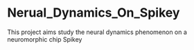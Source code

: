 # Nerual_Dynamics_On_Spikey
This project aims study the neural dynamics phenomenon on a neuromorphic chip Spikey
